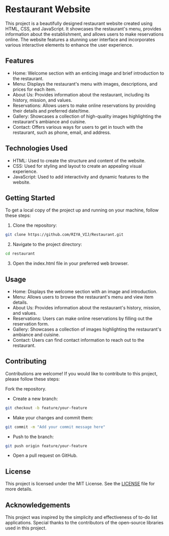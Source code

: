 # Restaurant Website

This project is a beautifully designed restaurant website created using HTML, CSS, and JavaScript. It showcases the restaurant's menu, provides information about the establishment, and allows users to make reservations online. The website features a stunning user interface and incorporates various interactive elements to enhance the user experience.

## Features

- Home: Welcome section with an enticing image and brief introduction to the restaurant.
- Menu: Displays the restaurant's menu with images, descriptions, and prices for each item.
- About Us: Provides information about the restaurant, including its history, mission, and values.
- Reservations: Allows users to make online reservations by providing their details and preferred date/time.
- Gallery: Showcases a collection of high-quality images highlighting the restaurant's ambiance and cuisine.
- Contact: Offers various ways for users to get in touch with the restaurant, such as phone, email, and address.


## Technologies Used

- HTML: Used to create the structure and content of the website.
- CSS: Used for styling and layout to create an appealing visual experience.
- JavaScript: Used to add interactivity and dynamic features to the website.


## Getting Started

To get a local copy of the project up and running on your machine, follow these steps:

1. Clone the repository:

```bash
git clone https://github.com/RIYA_VIJ/Restaurant.git
```

2. Navigate to the project directory:

```bash
cd restaurant
```

3. Open the index.html file in your preferred web browser.

## Usage

- Home: Displays the welcome section with an image and introduction.
- Menu: Allows users to browse the restaurant's menu and view item details.
- About Us: Provides information about the restaurant's history, mission, and values.
- Reservations: Users can make online reservations by filling out the reservation form.
- Gallery: Showcases a collection of images highlighting the restaurant's ambiance and cuisine.
- Contact: Users can find contact information to reach out to the restaurant.

## Contributing

Contributions are welcome! If you would like to contribute to this project, please follow these steps:

Fork the repository.
- Create a new branch:
```bash
git checkout -b feature/your-feature
```
- Make your changes and commit them:
```bash
git commit -m "Add your commit message here"
```
- Push to the branch:
```bash
git push origin feature/your-feature
```
- Open a pull request on GitHub.

## License

This project is licensed under the MIT License. See the [LICENSE](LICENSE) file for more details.

## Acknowledgements

This project was inspired by the simplicity and effectiveness of to-do list applications. Special thanks to the contributors of the open-source libraries used in this project.
